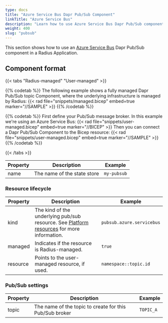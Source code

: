 ```yaml
---
type: docs
title: "Azure Service Bus Dapr Pub/Sub Component"
linkTitle: "Azure Service Bus"
description: "Learn how to use Azure Service Bus Dapr Pub/Sub components in Radius"
weight: 400
slug: "pubsub"
---
```


This section shows how to use an [Azure Service Bus](https://docs.microsoft.com/en-us/azure/service-bus-messaging/service-bus-messaging-overview) Dapr Pub/Sub component in a Radius Application.

## Component format

{{< tabs "Radius-managed" "User-managed" >}}

{{% codetab %}}
The following example shows a fully managed Dapr Pub/Sub topic Component, where the underlying infrastructure is managed by Radius:
{{< rad file="snippets/managed.bicep" embed=true marker="//SAMPLE" >}}
{{% /codetab %}}

{{% codetab %}}
First define your Pub/Sub message broker. In this example we're using an Azure Service Bus:
{{< rad file="snippets/user-managed.bicep" embed=true marker="//BICEP" >}}
Then you can connect a Dapr Pub/Sub Component to the Bicep resource:
{{< rad file="snippets/user-managed.bicep" embed=true marker="//SAMPLE" >}}
{{% /codetab %}}

{{< /tabs >}}

| Property | Description | Example |
|----------|-------------|---------|
| name | The name of the state store | `my-pubsub` |

### Resource lifecycle

| Property | Description | Example |
|----------|-------------|---------|
| kind | The kind of the underlying pub/sub resource. See [Platform resources](#platform-resources) for more information. | `pubsub.azure.servicebus`
| managed | Indicates if the resource is Radius-managed. | `true`
| resource | Points to the user-managed resource, if used. | `namespace::topic.id`

### Pub/Sub settings

| Property | Description | Example |
|----------|-------------|---------|
| topic | The name of the topic to create for this Pub/Sub broker | `TOPIC_A`
